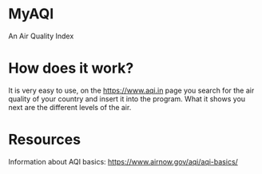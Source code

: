 # MyAQI
An Air Quality Index

# How does it work?
It is very easy to use, on the https://www.aqi.in page you search for the air quality of your country and insert it into the program. What it shows you next are the different levels of the air.

# Resources
Information about AQI basics:
https://www.airnow.gov/aqi/aqi-basics/
